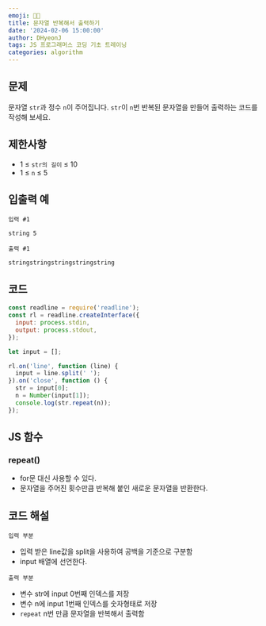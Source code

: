 ```yaml
---
emoji: 🧑‍💻
title: 문자열 반복해서 출력하기
date: '2024-02-06 15:00:00'
author: DHyeonJ
tags: JS 프로그래머스 코딩 기초 트레이닝
categories: algorithm
---
```


## 문제

문자열 `str`과 정수 `n`이 주어집니다.
`str`이 `n`번 반복된 문자열을 만들어 출력하는 코드를 작성해 보세요.

## 제한사항

- 1 ≤ `str의 길이` ≤ 10
- 1 ≤ `n` ≤ 5

## 입출력 예

`입력 #1`

```console
string 5
```

`출력 #1`

```console
stringstringstringstringstring
```

## 코드

```js
const readline = require('readline');
const rl = readline.createInterface({
  input: process.stdin,
  output: process.stdout,
});

let input = [];

rl.on('line', function (line) {
  input = line.split(' ');
}).on('close', function () {
  str = input[0];
  n = Number(input[1]);
  console.log(str.repeat(n));
});
```

## JS 함수

### repeat()

- for문 대신 사용할 수 있다.
- 문자열을 주어진 횟수만큼 반복해 붙인 새로운 문자열을 반환한다.

## 코드 해설

`입력 부분`

- 입력 받은 line값을 split을 사용하여 공백을 기준으로 구분함
- input 배열에 선언한다.

`출력 부분`

- 변수 str에 input 0번째 인덱스를 저장
- 변수 n에 input 1번째 인덱스를 숫자형태로 저장
- `repeat` n번 만큼 문자열을 반복해서 출력함

```toc

```

